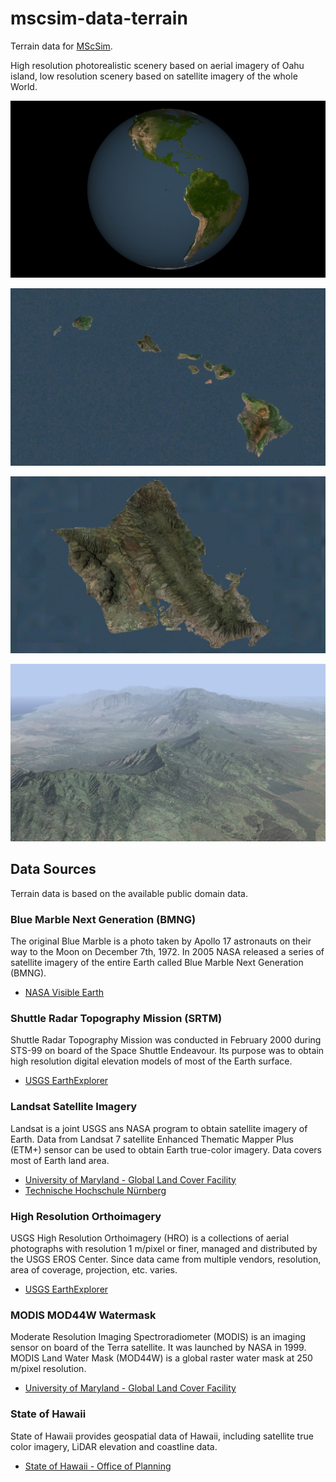 # mscsim-data-terrain

Terrain data for [MScSim](https://github.com/marek-cel/mscsim).

High resolution photorealistic scenery based on aerial imagery of Oahu island, low resolution scenery based on satellite imagery of the whole World.

![Screenshot 1](screenshot_01.jpg)

![Screenshot 2](screenshot_02.jpg)

![Screenshot 3](screenshot_03.jpg)

![Screenshot 4](screenshot_04.jpg)

## Data Sources

Terrain data is based on the available public domain data.

### Blue Marble Next Generation (BMNG)

The original Blue Marble is a photo taken by Apollo 17 astronauts on their way to the Moon on December 7th, 1972. In 2005 NASA released a series of satellite imagery of the entire Earth called Blue Marble Next Generation (BMNG).

* [NASA Visible Earth](https://visibleearth.nasa.gov)

### Shuttle Radar Topography Mission (SRTM)

Shuttle Radar Topography Mission was conducted in February 2000 during STS-99 on board of the Space Shuttle Endeavour. Its purpose was to obtain high resolution digital elevation models of most of the Earth surface.

* [USGS EarthExplorer](https://earthexplorer.usgs.gov)

### Landsat Satellite Imagery

Landsat is a joint USGS ans NASA program to obtain satellite imagery of Earth. Data from Landsat 7 satellite Enhanced Thematic Mapper Plus (ETM+) sensor can be used to obtain Earth true-color imagery. Data covers most of Earth land area.

* [University of Maryland - Global Land Cover Facility](http://glcf.umd.edu/data/landsat/)
* [Technische Hochschule Nürnberg](http://schorsch.efi.fh-nuernberg.de/data/terrain/Landsat/EarthSat/)

### High Resolution Orthoimagery

USGS High Resolution Orthoimagery (HRO) is a collections of aerial photographs with resolution 1 m/pixel or finer, managed and distributed by the USGS EROS Center. Since data came from multiple vendors, resolution, area of coverage, projection, etc. varies.

* [USGS EarthExplorer](https://earthexplorer.usgs.gov)

### MODIS MOD44W Watermask

Moderate Resolution Imaging Spectroradiometer (MODIS) is an imaging sensor on board of the Terra satellite. It was launched by NASA in 1999. MODIS Land Water Mask (MOD44W) is a global raster water mask at 250 m/pixel resolution.

* [University of Maryland - Global Land Cover Facility](http://glcf.umd.edu/data/watermask/)

### State of Hawaii

State of Hawaii provides geospatial data of Hawaii, including satellite true color imagery, LiDAR elevation and coastline data.

* [State of Hawaii - Office of Planning](planning.hawaii.gov/gis/download-gis-data/)
